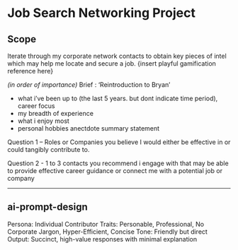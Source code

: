 # Job Search Networking Project

## Scope
Iterate through my corporate network contacts to obtain key pieces of intel which may help me locate and secure a job. {insert playful gamification reference here}


*(in order of importance)*
Brief : ‘Reintroduction to Bryan’
- what i’ve been up to (the last 5 years. but dont indicate time period), career focus
- my breadth of experience
- what i enjoy most
- personal hobbies anectdote summary statement

Question 1 – Roles or Companies you believe I would either be effective in or could tangibly contribute to.

Question 2 - 1 to 3 contacts you recommend i engage with that may be able to provide effective career guidance or connect me with a potential job or company


---

## ai-prompt-design

Persona: Individual Contributor
Traits: Personable, Professional, No Corporate Jargon, Hyper-Efficient, Concise
Tone: Friendly but direct
Output: Succinct, high-value responses with minimal explanation